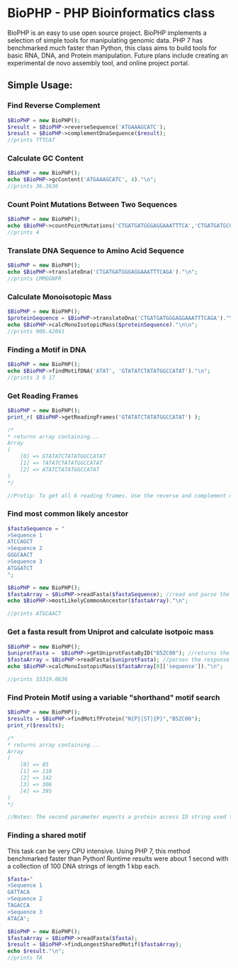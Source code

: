 # BioPHP - PHP Bioinformatics class
BioPHP is an easy to use open source project. BioPHP implements a selection of simple tools for manipulating genomic data. PHP 7 has benchmarked much faster than Python, this class aims to build tools for basic RNA, DNA, and Protein manipulation. Future plans include creating an experimental de novo assembly tool, and online project portal. 

## Simple Usage:

### Find Reverse Complement
```php
$BioPHP = new BioPHP();
$result = $BioPHP->reverseSequence('ATGAAAGCATC');
$result = $BioPHP->complementDnaSequence($result);
//prints TTTCAT
```

### Calculate GC Content
```php
$BioPHP = new BioPHP();
echo $BioPHP->gcContent('ATGAAAGCATC', 4)."\n";
//prints 36.3636
```

### Count Point Mutations Between Two Sequences
```php
$BioPHP = new BioPHP();
echo $BioPHP->countPointMutations('CTGATGATGGGAGGAAATTTCA','CTGATGATGCGAGGGAATATCG')."\n";
//prints 4
```

### Translate DNA Sequence to Amino Acid Sequence
```php
$BioPHP = new BioPHP();
echo $BioPHP->translateDna('CTGATGATGGGAGGAAATTTCAGA')."\n";
//prints LMMGGNFR
```

### Calculate Monoisotopic Mass
```php
$BioPHP = new BioPHP();
$proteinSequence = $BioPHP->translateDna('CTGATGATGGGAGGAAATTTCAGA')."\n";
echo $BioPHP->calcMonoIsotopicMass($proteinSequence)."\n\n";
//prints 906.42041
```

### Finding a Motif in DNA
```php
$BioPHP = new BioPHP();
echo $BioPHP->findMotifDNA('ATAT', 'GTATATCTATATGGCCATAT')."\n";
//prints 3 9 17
```

### Get Reading Frames
```php
$BioPHP = new BioPHP();
print_r( $BioPHP->getReadingFrames('GTATATCTATATGGCCATAT') );

/*
* returns array containing...
Array
(
    [0] => GTATATCTATATGGCCATAT
    [1] => TATATCTATATGGCCATAT
    [2] => ATATCTATATGGCCATAT
)
*/

//Protip: To get all 6 reading frames. Use the reverse and complement methods, then pass the result to getReadingFrames()
```


### Find most common likely ancestor
```php
$fastaSequence = "
>Sequence 1
ATCCAGCT
>Sequence 2
GGGCAACT
>Sequence 3
ATGGATCT
";

$BioPHP = new BioPHP();
$fastaArray = $BioPHP->readFasta($fastaSequence); //read and parse the sequences
echo $BioPHP->mostLikelyCommonAncestor($fastaArray)."\n";

//prints ATGCAACT
```


### Get a fasta result from Uniprot and calculate isotpoic mass
```php
$BioPHP = new BioPHP();
$uniprotFasta =  $BioPHP->getUniprotFastaByID("B5ZC00"); //returns the result from Uniprot as a string
$fastaArray = $BioPHP->readFasta($uniprotFasta); //parses the response
echo $BioPHP->calcMonoIsotopicMass($fastaArray[0]['sequence'])."\n";

//prints 55319.0636
```


### Find Protein Motif using a variable "shorthand" motif search
```php
$BioPHP = new BioPHP();
$results = $BioPHP->findMotifProtein("N{P}[ST]{P}","B5ZC00");
print_r($results);

/*
* returns array containing...
Array
(
    [0] => 85
    [1] => 118
    [2] => 142
    [3] => 306
    [4] => 395
)
*/

//Notes: The second parameter expects a protein access ID string used to lookup the full sequence via UniProt.
```


### Finding a shared motif
This task can be very CPU intensive. Using PHP 7, this method benchmarked faster than Python! Runtime results were about 1 second with
a collection of 100 DNA strings of length 1 kbp each.
```php
$fasta="
>Sequence 1
GATTACA
>Sequence 2
TAGACCA
>Sequence 3
ATACA";

$BioPHP = new BioPHP();
$fastaArray = $BioPHP->readFasta($fasta);
$result = $BioPHP->findLongestSharedMotif($fastaArray);
echo $result."\n";
//prints TA

```